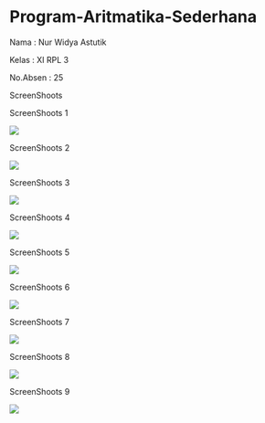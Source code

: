 # Program-Aritmatika-Sederhana

Nama : Nur Widya Astutik

Kelas : XI RPL 3

No.Absen : 25

ScreenShoots

ScreenShoots 1

<img src="https://github.com/nurwid28/Program-Aritmatika-Sederhana/blob/master/aritmatik1.png">

ScreenShoots 2

<img src="https://github.com/nurwid28/Program-Aritmatika-Sederhana/blob/master/aritmatik2.png">

ScreenShoots 3

<img src="https://github.com/nurwid28/Program-Aritmatika-Sederhana/blob/master/aritmatik3.png">

ScreenShoots 4

<img src="https://github.com/nurwid28/Program-Aritmatika-Sederhana/blob/master/aritmatik4.png">

ScreenShoots 5

<img src="https://github.com/nurwid28/Program-Aritmatika-Sederhana/blob/master/aritmatik5.png">

ScreenShoots 6

<img src="https://github.com/nurwid28/Program-Aritmatika-Sederhana/blob/master/aritmatik6.png">

ScreenShoots 7

<img src="https://github.com/nurwid28/Program-Aritmatika-Sederhana/blob/master/aritmatik7.png">

ScreenShoots 8

<img src="https://github.com/nurwid28/Program-Aritmatika-Sederhana/blob/master/aritmatik8.png">

ScreenShoots 9

<img src="https://github.com/nurwid28/Program-Aritmatika-Sederhana/blob/master/aritmatik9.png">
